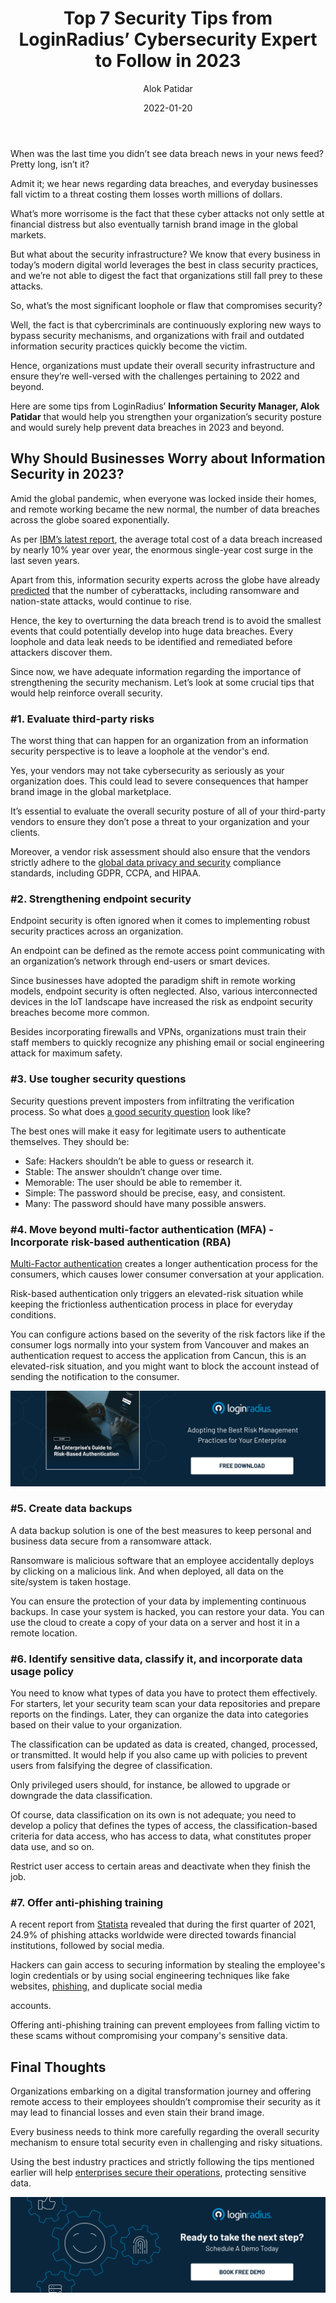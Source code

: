 ﻿---
title: "Top 7 Security Tips from LoginRadius’ Cybersecurity Expert to Follow in 2023"
date: "2022-01-20"
coverImage: "security-exp.jpg"
tags: ["cybersecurity", "security tips","information security"]
author: "Alok Patidar"
description: "Alok Patidar, Information Security Manager at LoginRadius, shares his valuable insights for businesses to secure their sensitive information in 2023 and beyond. Read on to ensure the highest level of security across your organization."
metatitle: "7 Tips from LoginRadius’ Security Expert to Follow in 2023"
metadescription: "Cybercrimes will continue to rise in 2023. Here are some thoughtful tips from LoginRadius’ security expert that help safeguard your sensitive information."
---


When was the last time you didn’t see data breach news in your news feed? Pretty long, isn’t it? 

Admit it; we hear news regarding data breaches, and everyday businesses fall victim to a threat costing them losses worth millions of dollars. 

What’s more worrisome is the fact that these cyber attacks not only settle at financial distress but also eventually tarnish brand image in the global markets. 

But what about the security infrastructure? We know that every business in today’s modern digital world leverages the best in class security practices, and we’re not able to digest the fact that organizations still fall prey to these attacks. 

So, what’s the most significant loophole or flaw that compromises security? 

Well, the fact is that cybercriminals are continuously exploring new ways to bypass security mechanisms, and organizations with frail and outdated information security practices quickly become the victim. 

Hence, organizations must update their overall security infrastructure and ensure they’re well-versed with the challenges pertaining to 2022 and beyond. 

Here are some tips from LoginRadius’ **Information Security Manager, Alok Patidar** that would help you strengthen your organization’s security posture and would surely help prevent data breaches in 2023 and beyond. 


## Why Should Businesses Worry about Information Security in 2023? 

Amid the global pandemic, when everyone was locked inside their homes, and remote working became the new normal, the number of data breaches across the globe soared exponentially. 

As per [IBM’s latest report](https://www.ibm.com/security/data-breach), the average total cost of a data breach increased by nearly 10% year over year, the enormous single-year cost surge in the last seven years. 

Apart from this, information security experts across the globe have already [predicted](https://www.securitymagazine.com/articles/96781-top-15-cybersecurity-predictions-for-2022) that the number of cyberattacks, including ransomware and nation-state attacks, would continue to rise. 

Hence, the key to overturning the data breach trend is to avoid the smallest events that could potentially develop into huge data breaches. Every loophole and data leak needs to be identified and remediated before attackers discover them. 

Since now, we have adequate information regarding the importance of strengthening the security mechanism. Let’s look at some crucial tips that would help reinforce overall security. 


### #1. Evaluate third-party risks

The worst thing that can happen for an organization from an information security perspective is to leave a loophole at the vendor's end. 

Yes, your vendors may not take cybersecurity as seriously as your organization does. This could lead to severe consequences that hamper brand image in the global marketplace. 

It’s essential to evaluate the overall security posture of all of your third-party vendors to ensure they don’t pose a threat to your organization and your clients. 

Moreover, a vendor risk assessment should also ensure that the vendors strictly adhere to the [global data privacy and security](https://www.loginradius.com/blog/identity/consumer-data-privacy-security/) compliance standards, including GDPR, CCPA, and HIPAA. 


### #2. Strengthening endpoint security 

Endpoint security is often ignored when it comes to implementing robust security practices across an organization. 

An endpoint can be defined as the remote access point communicating with an organization’s network through end-users or smart devices. 

Since businesses have adopted the paradigm shift in remote working models, endpoint security is often neglected. Also, various interconnected devices in the IoT landscape have increased the risk as endpoint security breaches become more common. 

Besides incorporating firewalls and VPNs, organizations must train their staff members to quickly recognize any phishing email or social engineering attack for maximum safety. 


### #3. Use tougher security questions

Security questions prevent imposters from infiltrating the verification process. So what does [a good security question](https://www.loginradius.com/blog/identity/2019/01/best-practices-choosing-good-security-questions/) look like?

The best ones will make it easy for legitimate users to authenticate themselves. They should be:



* Safe: Hackers shouldn’t be able to guess or research it.
* Stable: The answer shouldn’t change over time.
* Memorable: The user should be able to remember it.
* Simple: The password should be precise, easy, and consistent.
* Many: The password should have many possible answers.


### #4. Move beyond multi-factor authentication (MFA) - Incorporate risk-based authentication (RBA)

[Multi-Factor authentication](https://www.loginradius.com/multi-factor-authentication/) creates a longer authentication process for the consumers, which causes lower consumer conversation at your application. 

Risk-based authentication only triggers an elevated-risk situation while keeping the frictionless authentication process in place for everyday conditions.

You can configure actions based on the severity of the risk factors like if the consumer logs normally into your system from Vancouver and makes an authentication request to access the application from Cancun, this is an elevated-risk situation, and you might want to block the account instead of sending the notification to the consumer.

[![GD-to-RBA](GD-to-RBA.png)](https://www.loginradius.com/resource/an-enterprises-guide-to-risk-based-authentication/)


### #5. Create data backups

A data backup solution is one of the best measures to keep personal and business data secure from a ransomware attack. 

Ransomware is malicious software that an employee accidentally deploys by clicking on a malicious link. And when deployed, all data on the site/system is taken hostage.

You can ensure the protection of your data by implementing continuous backups. In case your system is hacked, you can restore your data. You can use the cloud to create a copy of your data on a server and host it in a remote location.


### #6. Identify sensitive data, classify it, and incorporate data usage policy

You need to know what types of data you have to protect them effectively. For starters, let your security team scan your data repositories and prepare reports on the findings. Later, they can organize the data into categories based on their value to your organization.

The classification can be updated as data is created, changed, processed, or transmitted. It would help if you also came up with policies to prevent users from falsifying the degree of classification. 

Only privileged users should, for instance, be allowed to upgrade or downgrade the data classification.

Of course, data classification on its own is not adequate; you need to develop a policy that defines the types of access, the classification-based criteria for data access, who has access to data, what constitutes proper data use, and so on. 

Restrict user access to certain areas and deactivate when they finish the job.


### #7. Offer anti-phishing training

A recent report from [Statista](https://www.statista.com/statistics/266161/websites-most-affected-by-phishing/) revealed that during the first quarter of 2021, 24.9% of phishing attacks worldwide were directed towards financial institutions, followed by social media. 

Hackers can gain access to securing information by stealing the employee's login credentials or by using social engineering techniques like fake websites, [phishing](https://www.loginradius.com/blog/identity/phishing-for-identity/), and duplicate social media 

accounts.

Offering anti-phishing training can prevent employees from falling victim to these scams without compromising your company's sensitive data.


## Final Thoughts 

Organizations embarking on a digital transformation journey and offering remote access to their employees shouldn’t compromise their security as it may lead to financial losses and even stain their brand image. 

Every business needs to think more carefully regarding the overall security mechanism to ensure total security even in challenging and risky situations. 

Using the best industry practices and strictly following the tips mentioned earlier will help [enterprises secure their operations](https://www.loginradius.com/blog/identity/risk-management-essentials-enterprise/), protecting sensitive data.
 


[![book-a-demo-loginradius](../../assets/book-a-demo-loginradius.png)](https://www.loginradius.com/book-a-demo/)
